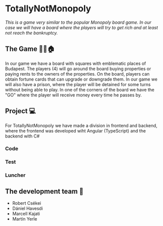 # TotallyNotMonopoly

_This is a game very similar to the popular Monopoly board game. In our case we will have a board where the players will try to get rich and at least not reach the bankruptcy._

## The Game 🎲💸🏠
In our game we have a board with squares with emblematic places of Budapest. The players (4) will go around the board buying properties or paying rents to the owners of the properties.
On the board, players can obtain fortune cards that can upgrade or downgrade them.
In our game we will also have a prison, where the player will be detained for some turns without being able to play.
In one of the corners of the board we have the "GO" where the player will receive money every time he passes by.

## Project 💻
For TotallyNotMonopoly we have made a division in frontend and backend, where the frontend was developed wiht Angular (TypeScript) and the backend with C#

### Code

### Test

### Luncher

## The development team 👥
* Robert Csékei
* Dániel Havesdi
* Marcell Kajati
* Martín Yerle
